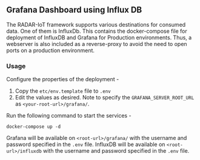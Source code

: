 ## Grafana Dashboard using Influx DB

The RADAR-IoT framework supports various destinations for consumed data. One of them is InfluxDb. 
This contains the docker-compose file for deployment of InfluxDB and Grafana for Production environments. 
Thus, a webserver is also included as a reverse-proxy to avoid the need to open ports on a production environment.

### Usage

Configure the properties of the deployment -
1. Copy the `etc/env.template` file to `.env`
2. Edit the values as desired. Note to specify the `GRAFANA_SERVER_ROOT_URL` as `<your-root-url>/grafana/`.

Run the following command to start the services -

```shell script
docker-compose up -d
```

Grafana will be available on `<root-url>/grafana/` with the username and password specified in the `.env` file.
InfluxDB will be available on `<root-url>/influxdb` with the username and password specified in the `.env` file.